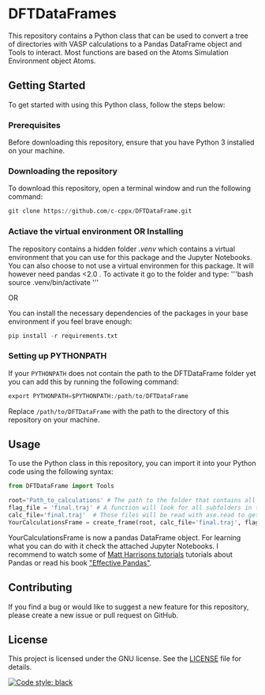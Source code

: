 # DFTDataFrames

This repository contains a Python class that can be used to convert a tree of directories with VASP calculations to a Pandas DataFrame object and Tools to interact. Most functions are based on the
Atoms Simulation Environment object Atoms.

## Getting Started

To get started with using this Python class, follow the steps below:

### Prerequisites

Before downloading this repository, ensure that you have Python 3 installed on your machine.

### Downloading the repository

To download this repository, open a terminal window and run the following command:

```python
git clone https://github.com/c-cppx/DFTDataFrame.git
```

### Actiave the virtual environment OR Installing

The repository contains a hidden folder *.venv* which contains a virtual environment that you can use for this package and the Jupyter Notebooks. You can also choose to not use a virtual environmen for this package. It will however need pandas <2.0 . To activate it go to the folder and type:
'''bash
source .venv/bin/activate
'''

OR

You can install the necessary dependencies of the packages in your base environment if you feel brave enough:

```python
pip install -r requirements.txt
```

### Setting up PYTHONPATH

If your `PYTHONPATH` does not contain the path to the DFTDataFrame folder yet you can add this by running the following command:

```python
export PYTHONPATH=$PYTHONPATH:/path/to/DFTDataFrame
```

Replace `/path/to/DFTDataFrame` with the path to the directory of this repository on your machine.

## Usage

To use the Python class in this repository, you can import it into your Python code using the following syntax:

```python
from DFTDataFrame import Tools

root='Path_to_calculations' # The path to the folder that contains all calculations you want to have in your frame.
flag_file = 'final.traj' # A function will look for all subfolders in the root that contain this file and only include those in the frame.
calc_file='final.traj'  # Those files will be read with ase.read to get the final structure and energy
YourCalculationsFrame = create_frame(root, calc_file='final.traj', flag_file='final.traj')

```
YourCalculationsFrame is now a pandas DataFrame object. For learning what you can do with it check the attached Jupyter Notebooks. I recommend to watch some of [Matt Harrisons tutorials](https://www.youtube.com/results?search_query=matt+harrison+effective+pandas) tutorials about Pandas or read his book ["Effective Pandas"](https://store.metasnake.com/effective-pandas-book).

## Contributing

If you find a bug or would like to suggest a new feature for this repository, please create a new issue or pull request on GitHub.

## License

This project is licensed under the GNU license. See the [LICENSE](LICENSE) file for details.

[![Code style: black](https://img.shields.io/badge/code%20style-black-000000.svg)](https://github.com/psf/black)
